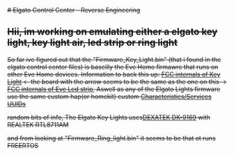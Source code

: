~~# Elgato Control Center - Reverse Engineering~~

~~Hii, im working on emulating either a elgato key light, key light air, led strip or ring light~~
------
~~So far ive figured out that the "Firmware_Key_Light.bin" (that i found in the elgato control center files) is bascilly the Eve Home firmawre that runs on other Eve Home devices. Information to back this up: [FCC internals of Key Light](https://fccid.io/2AAFM-LGHT001/Internal-Photos/Int-Photos-4105915) <- the board with the arrow seems to be the same as the one on this -> [FCC internals of Eve Led strip](https://fccid.io/SNE-LST-001/Internal-Photos/Internal-Photos-3903976), Aswell as any of the Elgato Lights firmware use the same custom hap(or homekit) custom [Characteristics/Services UUIDs](https://gist.github.com/simont77/3f4d4330fa55b83f8ca96388d9004e7d)~~

~~random bits of info, 
The Elgato Key Lights uses[DEXATEK DK-9169](https://2449d990-bff5-48ad-a283-8cfad4bf84e1.filesusr.com/ugd/6752fc_b86b4686fbbe4ffd94d6026b169b3a97.pdf) with REALTEK RTL8711AM~~

~~and from looking at "Firmware_Ring_light.bin" it seems to be that ot runs FREERTOS~~

